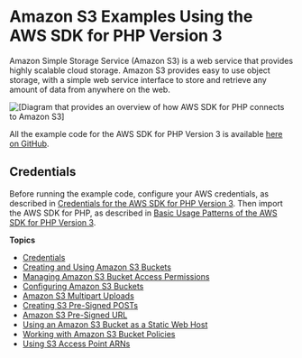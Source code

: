 # Amazon S3 Examples Using the AWS SDK for PHP Version 3<a name="s3-examples"></a>

Amazon Simple Storage Service \(Amazon S3\) is a web service that provides highly scalable cloud storage\. Amazon S3 provides easy to use object storage, with a simple web service interface to store and retrieve any amount of data from anywhere on the web\.

![\[Diagram that provides an overview of how AWS SDK for PHP connects to Amazon S3\]](http://docs.aws.amazon.com/sdk-for-php/v3/developer-guide/images/code-samples-s3.png)

All the example code for the AWS SDK for PHP Version 3 is available [here on GitHub](https://github.com/awsdocs/aws-doc-sdk-examples/tree/master/php/example_code)\.

## Credentials<a name="credentials"></a>

Before running the example code, configure your AWS credentials, as described in [Credentials for the AWS SDK for PHP Version 3](guide_credentials.md)\. Then import the AWS SDK for PHP, as described in [Basic Usage Patterns of the AWS SDK for PHP Version 3](getting-started_basic-usage.md)\.

**Topics**
+ [Credentials](#credentials)
+ [Creating and Using Amazon S3 Buckets](s3-examples-creating-buckets.md)
+ [Managing Amazon S3 Bucket Access Permissions](s3-examples-access-permissions.md)
+ [Configuring Amazon S3 Buckets](s3-examples-configuring-a-bucket.md)
+ [Amazon S3 Multipart Uploads](s3-multipart-upload.md)
+ [Creating S3 Pre\-Signed POSTs](s3-presigned-post.md)
+ [Amazon S3 Pre\-Signed URL](s3-presigned-url.md)
+ [Using an Amazon S3 Bucket as a Static Web Host](s3-examples-static-web-host.md)
+ [Working with Amazon S3 Bucket Policies](s3-examples-bucket-policies.md)
+ [Using S3 Access Point ARNs](s3-examples-access-point-arn.md)